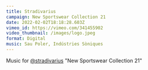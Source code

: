 ```yaml
---
title: Stradivarius
campaign: New Sportswear Collection 21
date: 2022-02-02T18:18:28.603Z
vimeo_id: https://vimeo.com/341455902
video_thumbnail: /images/logo.jpeg
format: Digital
music: Sau Poler, Indústries Sòniques
---
```

Music for [@stradivarius](https://www.instagram.com/stradivarius/) "New Sportswear Collection 21"